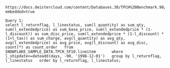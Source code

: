     https://docs.deistercloud.com/content/Databases.30/TPCH%20Benchmark.90/Sample%20querys.20.xml?embedded=true      
	
	Query 1: 
	select l_returnflag, l_linestatus, sum(l_quantity) as sum_qty, sum(l_extendedprice) as sum_base_price, sum(l_extendedprice * (1-l_discount)) as sum_disc_price, sum(l_extendedprice * (1-l_discount) * (1+l_tax)) as sum_charge, avg(l_quantity) as avg_qty, avg(l_extendedprice) as avg_price, avg(l_discount) as avg_disc, count(*) as count_order   from        SNOWFLAKE_SAMPLE_DATA.TPCH_SF10.lineitem       where   l_shipdate<=dateadd(days, -90, '1998-12-01')   group by l_returnflag, l_linestatus   order by l_returnflag, l_linestatus;